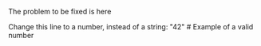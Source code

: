 The problem to be fixed is here

Change this line to a number, instead of a string:
"42"  # Example of a valid number
